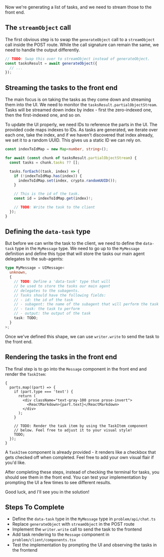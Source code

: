 Now we're generating a list of tasks, and we need to stream those to the front end.

## The `streamObject` call

The first obvious step is to swap the `generateObject` call to a `streamObject` call inside the POST route. While the call signature can remain the same, we need to handle the output differently.

```ts
// TODO: Swap this over to streamObject instead of generateObject.
const tasksResult = await generateObject({
  // ...
});
```

## Streaming the tasks to the front end

The main focus is on taking the tasks as they come down and streaming them into the UI. We need to monitor the `tasksResult.partialObjectStream`. Tasks will be streamed down index by index - first the zero-indexed one, then the first-indexed one, and so on.

To update the UI properly, we need IDs to reference the parts in the UI. The provided code maps indexes to IDs. As tasks are generated, we iterate over each one, take the index, and if we haven't discovered that index already, we set it to a random UUID. This gives us a static ID we can rely on.

```ts
const indexToIdMap = new Map<number, string>();

for await (const chunk of tasksResult.partialObjectStream) {
  const tasks = chunk.tasks ?? [];

  tasks.forEach((task, index) => {
    if (!indexToIdMap.has(index)) {
      indexToIdMap.set(index, crypto.randomUUID());
    }

    // This is the id of the task.
    const id = indexToIdMap.get(index)!;

    // TODO: Write the task to the client
  });
}
```

## Defining the `data-task` type

But before we can write the task to the client, we need to define the `data-task` type in the `MyMessage` type. We need to go up to the `MyMessage` definition and define this type that will store the tasks our main agent delegates to the sub-agents:

```ts
type MyMessage = UIMessage<
  unknown,
  {
    // TODO: Define a 'data-task' type that will
    // be used to store the tasks our main agent
    // delegates to the subagents.
    // Tasks should have the following fields:
    // - id: the id of the task
    // - subagent: the name of the subagent that will perform the task
    // - task: the task to perform
    // - output: the output of the task
    task: TODO;
  }
>;
```

Once we've defined this shape, we can use `writer.write` to send the task to the front end.

## Rendering the tasks in the front end

The final step is to go into the `Message` component in the front end and render the `TaskItem`:

```tsx
{
  parts.map((part) => {
    if (part.type === 'text') {
      return (
        <div className="text-gray-100 prose prose-invert">
          <ReactMarkdown>{part.text}</ReactMarkdown>
        </div>
      );
    }

    // TODO: Render the task item by using the TaskItem component
    // below. Feel free to adjust it to your visual style!
    TODO;
  });
}
```

A `TaskItem` component is already provided - it renders like a checkbox that gets checked off when completed. Feel free to add your own visual flair if you'd like.

After completing these steps, instead of checking the terminal for tasks, you should see them in the front end. You can test your implementation by prompting the UI a few times to see different results.

Good luck, and I'll see you in the solution!

## Steps To Complete

- Define the `data-task` type in the `MyMessage` type in `problem/api/chat.ts`
- Replace `generateObject` with `streamObject` in the POST route
- Implement the `writer.write` call to send the task to the frontend
- Add task rendering to the `Message` component in `problem/client/components.tsx`
- Test the implementation by prompting the UI and observing the tasks in the frontend
